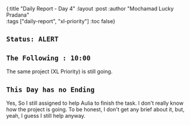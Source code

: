 {:title "Daily Report - Day 4"
 :layout :post
 :author "Mochamad Lucky Pradana"   
 :tags  ["daily-report", "xl-priority"]
 :toc false} 
 
 ## `Status: ALERT`

## `The Following : 10:00` 
The same project (XL Priority) is still going.

## `This Day has no Ending`
Yes, So I still assigned to help Aulia to finish the task. I don't really know how the project is going. To be honest, I don't get any brief about it, but, yeah, I guess I still help anyway.
